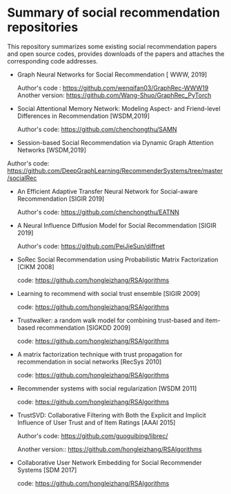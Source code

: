 # Summary of social recommendation repositories
This repository summarizes some existing social recommendation papers and open source codes, provides downloads of the papers and attaches the corresponding code addresses.

* Graph Neural Networks for Social Recommendation  [ WWW, 2019]

  Author's code :  https://github.com/wenqifan03/GraphRec-WWW19
  Another version: https://github.com/Wang-Shuo/GraphRec_PyTorch
  
* Social Attentional Memory Network: Modeling Aspect- and Friend-level Differences in Recommendation [WSDM,2019]

  Author's code: https://github.com/chenchongthu/SAMN

*  Session-based Social Recommendation via Dynamic Graph Attention Networks [WSDM,2019]

  Author's code:  https://github.com/DeepGraphLearning/RecommenderSystems/tree/master/socialRec 

* An Efficient Adaptive Transfer Neural Network for Social-aware Recommendation [SIGIR 2019] 

  Author's code: https://github.com/chenchongthu/EATNN

* A Neural Influence Diffusion Model for Social Recommendation [SIGIR 2019]

  Author's code: https://github.com/PeiJieSun/diffnet

* SoRec Social Recommendation using Probabilistic Matrix Factorization [CIKM 2008]
  
  code: https://github.com/hongleizhang/RSAlgorithms
  
* Learning to recommend with social trust ensemble [SIGIR 2009]

  code: https://github.com/hongleizhang/RSAlgorithms
  
* Trustwalker: a random walk model for combining trust-based and item-based recommendation [SIGKDD 2009]

  code: https://github.com/hongleizhang/RSAlgorithms
  
* A matrix factorization technique with trust propagation for recommendation in social networks [RecSys 2010]

  code: https://github.com/hongleizhang/RSAlgorithms
  
* Recommender systems with social regularization [WSDM 2011]

  code: https://github.com/hongleizhang/RSAlgorithms
  
* TrustSVD: Collaborative Filtering with Both the Explicit and Implicit Influence of User Trust and of Item Ratings [AAAI 2015]

  Author's code: https://github.com/guoguibing/librec/
  
  Another version:: https://github.com/hongleizhang/RSAlgorithms
  
* Collaborative User Network Embedding for Social Recommender Systems [SDM 2017]

  code: https://github.com/hongleizhang/RSAlgorithms
  


